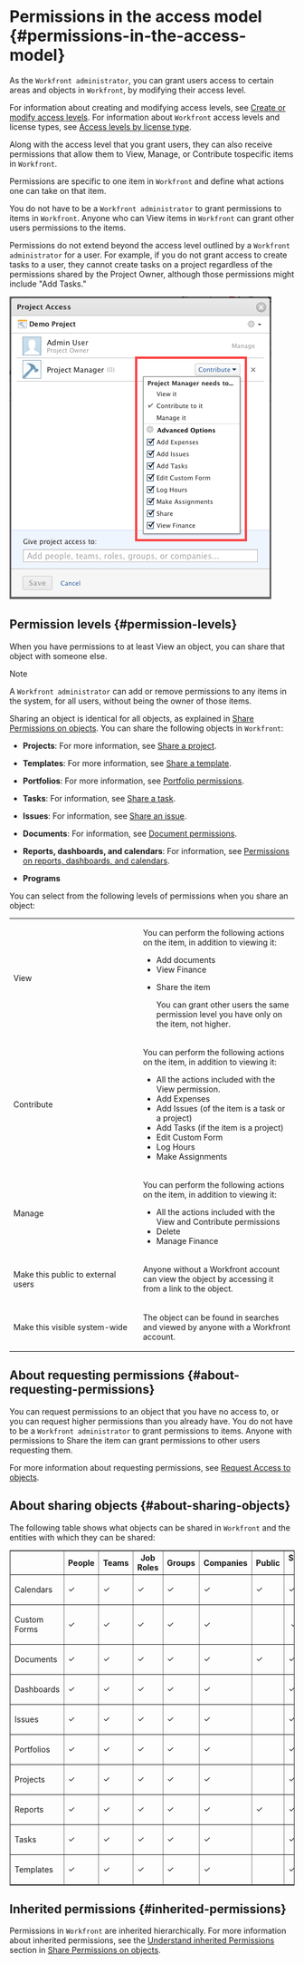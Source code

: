 



# Permissions in the access model {#permissions-in-the-access-model}

As the `Workfront administrator`, you can grant users access to certain areas and objects in `Workfront`, by modifying their access level.


For information about creating and modifying access levels, see [Create or modify access levels](create-modify-access-levels.md). For information about `Workfront` access levels and license types, see [Access levels by license type](access-levels-by-license-type.md).


Along with the access level that you grant users, they can also receive permissions that allow them to View, Manage, or Contribute tospecific items in `Workfront`. 


Permissions are specific to one item in `Workfront` and define what actions one can take on that item.


You do not have to be a `Workfront administrator` to grant permissions to items in `Workfront`. Anyone who can View items in `Workfront` can grant other users permissions to the items.&nbsp;


Permissions do not extend beyond the access level outlined by a `Workfront administrator` for a user. For example, if you&nbsp;do&nbsp;not grant access to create tasks to a user, they cannot create tasks on a project regardless of the permissions shared by the Project Owner, although those permissions might include "Add Tasks."


![](assets/screen-shot-2014-01-20-at-1.10.15-pm.png)




## Permission levels {#permission-levels}

When you have permissions to at least View an object, you can share that object with someone else.


>[!NOTE]
>
>A `Workfront administrator` can add or remove permissions to any items in the system, for all users, without being the owner of those items.


Sharing an object is identical for all objects, as explained in [Share Permissions on objects](sharing-permissions-on-objects.md). You can share the following objects in `Workfront`:



* **Projects**: For more information, see [Share a project](share-a-project.md).

* **Templates**: For more information, see [Share a template](share-a-template.md).

* **Portfolios**: For more information, see [Portfolio permissions](portfolio-permissions.md).

* **Tasks**: For information, see [Share a task](share-a-task.md).

* **Issues**: For information, see [Share an issue](share-an-issue.md).

* **Documents**: For information, see [Document permissions](document-permissions.md).

* **Reports, dashboards, and calendars**: For information, see [Permissions on reports, dashboards, and calendars](permissions-reports-dashboards-calendars.md).

* **Programs** 


You can select from the following levels of permissions when you share an object:

<table style="width: 100%;margin-left: 0;margin-right: auto;mc-table-style: url('../../../Resources/TableStyles/TableStyle-List-options-in-steps.css');" class="TableStyle-TableStyle-List-options-in-steps" cellspacing="0"> 
 <col style="width: 229px;" class="TableStyle-TableStyle-List-options-in-steps-Column-Column1"> 
 <col class="TableStyle-TableStyle-List-options-in-steps-Column-Column2"> 
 <tbody> 
  <tr class="TableStyle-TableStyle-List-options-in-steps-Body-LightGray"> 
   <td class="TableStyle-TableStyle-List-options-in-steps-BodyE-Column1-LightGray">View</td> 
   <td class="TableStyle-TableStyle-List-options-in-steps-BodyD-Column2-LightGray"> <p>You can perform the following actions on the item, in addition to viewing it:</p> 
    <ul> 
     <li value="1">Add documents</li> 
     <li value="2">View Finance</li> 
     <li value="3"> <p>Share the item<br></p> <p>You can grant other users the same permission level you have only on the item, not higher.</p> </li> 
    </ul> </td> 
  </tr> 
  <tr class="TableStyle-TableStyle-List-options-in-steps-Body-MediumGray"> 
   <td class="TableStyle-TableStyle-List-options-in-steps-BodyE-Column1-MediumGray">Contribute</td> 
   <td class="TableStyle-TableStyle-List-options-in-steps-BodyD-Column2-MediumGray"> <p>You can perform the following actions on the item, in addition to viewing it:</p> 
    <ul> 
     <li value="1">All the actions included with the View permission.</li> 
     <li value="2">Add Expenses</li> 
     <li value="3">Add Issues (of the item is a task or a project)</li> 
     <li value="4">Add Tasks (if the item is a project)</li> 
     <li value="5">Edit Custom Form</li> 
     <li value="6">Log Hours</li> 
     <li value="7">Make Assignments</li> 
    </ul> </td> 
  </tr> 
  <tr class="TableStyle-TableStyle-List-options-in-steps-Body-LightGray"> 
   <td class="TableStyle-TableStyle-List-options-in-steps-BodyE-Column1-LightGray">Manage</td> 
   <td class="TableStyle-TableStyle-List-options-in-steps-BodyD-Column2-LightGray"> <p>You can perform the following actions on the item, in addition to viewing it:</p> 
    <ul> 
     <li value="1">All the actions included with the View and Contribute permissions</li> 
     <li value="2">Delete</li> 
     <li value="3">Manage Finance</li> 
    </ul> </td> 
  </tr> 
  <tr class="TableStyle-TableStyle-List-options-in-steps-Body-MediumGray"> 
   <td class="TableStyle-TableStyle-List-options-in-steps-BodyE-Column1-MediumGray">Make this public to external users</td> 
   <td class="TableStyle-TableStyle-List-options-in-steps-BodyD-Column2-MediumGray"> <p>Anyone without a Workfront account can view the object by accessing it from a link to the object.</p> </td> 
  </tr> 
  <tr class="TableStyle-TableStyle-List-options-in-steps-Body-LightGray"> 
   <td class="TableStyle-TableStyle-List-options-in-steps-BodyB-Column1-LightGray">Make this visible system-wide</td> 
   <td class="TableStyle-TableStyle-List-options-in-steps-BodyA-Column2-LightGray"> <p>The object can be found in searches and viewed by anyone with a Workfront account.</p> </td> 
  </tr> 
 </tbody> 
</table>



## About requesting permissions {#about-requesting-permissions}

You can request permissions to an object that you have no access to, or you can request higher permissions than you already have. You do not have to be a `Workfront administrator` to grant permissions to items. Anyone with permissions to Share the item can grant permissions to other users requesting them.


For more information about requesting permissions, see [Request Access to objects](request-access.md).


## About sharing objects {#about-sharing-objects}

The following table shows what objects can be shared in `Workfront` and the entities with which they can be shared:&nbsp; 

<table border="1" cellpadding="1" style="margin-left: 0;margin-right: auto;width: 100%;mc-table-style: url('../../../Resources/TableStyles/TableStyle-HeaderRow.css');" class="TableStyle-TableStyle-HeaderRow" cellspacing="0"> 
 <col style="width: 150px;" class="TableStyle-TableStyle-HeaderRow-Column-Column1"> 
 <col style="width: 150px;" class="TableStyle-TableStyle-HeaderRow-Column-Column1"> 
 <col style="width: 150px;" class="TableStyle-TableStyle-HeaderRow-Column-Column1"> 
 <col style="width: 150px;" class="TableStyle-TableStyle-HeaderRow-Column-Column1"> 
 <col style="width: 150px;" class="TableStyle-TableStyle-HeaderRow-Column-Column1"> 
 <col style="width: 150px;" class="TableStyle-TableStyle-HeaderRow-Column-Column1"> 
 <col style="width: 150px;" class="TableStyle-TableStyle-HeaderRow-Column-Column1"> 
 <col style="width: 150px;" class="TableStyle-TableStyle-HeaderRow-Column-Column1"> 
 <thead> 
  <tr class="TableStyle-TableStyle-HeaderRow-Head-Header1"> 
   <th class="TableStyle-TableStyle-HeaderRow-HeadE-Column1-Header1">&nbsp;</th> 
   <th class="TableStyle-TableStyle-HeaderRow-HeadE-Column1-Header1">People</th> 
   <th class="TableStyle-TableStyle-HeaderRow-HeadE-Column1-Header1">Teams</th> 
   <th class="TableStyle-TableStyle-HeaderRow-HeadE-Column1-Header1">Job Roles</th> 
   <th class="TableStyle-TableStyle-HeaderRow-HeadE-Column1-Header1">Groups</th> 
   <th class="TableStyle-TableStyle-HeaderRow-HeadE-Column1-Header1">Companies</th> 
   <th class="TableStyle-TableStyle-HeaderRow-HeadE-Column1-Header1">Public</th> 
   <th class="TableStyle-TableStyle-HeaderRow-HeadD-Column1-Header1">System-Wide</th> 
  </tr> 
 </thead> 
 <tbody> 
  <tr class="TableStyle-TableStyle-HeaderRow-Body-LightGray"> 
   <th scope="row" style="text-align: left;font-weight: normal;" class="TableStyle-TableStyle-HeaderRow-BodyE-Column1-LightGray"> <p>Calendars</p> </th> 
   <td style="text-align: left;font-weight: normal;" class="TableStyle-TableStyle-HeaderRow-BodyE-Column1-LightGray">✓</td> 
   <td style="text-align: left;font-weight: normal;" class="TableStyle-TableStyle-HeaderRow-BodyE-Column1-LightGray"> <p>✓</p> </td> 
   <td style="text-align: left;font-weight: normal;" class="TableStyle-TableStyle-HeaderRow-BodyE-Column1-LightGray"> <p>✓</p> </td> 
   <td style="text-align: left;font-weight: normal;" class="TableStyle-TableStyle-HeaderRow-BodyE-Column1-LightGray"> <p>✓</p> </td> 
   <td style="text-align: left;font-weight: normal;" class="TableStyle-TableStyle-HeaderRow-BodyE-Column1-LightGray"> <p>✓</p> </td> 
   <td style="text-align: left;font-weight: normal;" class="TableStyle-TableStyle-HeaderRow-BodyE-Column1-LightGray"> <p>✓</p> </td> 
   <td style="text-align: left;font-weight: normal;" class="TableStyle-TableStyle-HeaderRow-BodyD-Column1-LightGray"> <p>✓</p> </td> 
  </tr> 
  <tr class="TableStyle-TableStyle-HeaderRow-Body-MediumGray"> 
   <th scope="row" style="text-align: left;font-weight: normal;" class="TableStyle-TableStyle-HeaderRow-BodyE-Column1-MediumGray"> <p>Custom Forms</p> </th> 
   <td style="text-align: left;font-weight: normal;" class="TableStyle-TableStyle-HeaderRow-BodyE-Column1-MediumGray"> <p>✓</p> </td> 
   <td style="text-align: left;font-weight: normal;" class="TableStyle-TableStyle-HeaderRow-BodyE-Column1-MediumGray"> <p>✓&nbsp;</p> </td> 
   <td style="text-align: left;font-weight: normal;" class="TableStyle-TableStyle-HeaderRow-BodyE-Column1-MediumGray"> <p>✓&nbsp;</p> </td> 
   <td style="text-align: left;font-weight: normal;" class="TableStyle-TableStyle-HeaderRow-BodyE-Column1-MediumGray"> <p>✓</p> </td> 
   <td style="text-align: left;font-weight: normal;" class="TableStyle-TableStyle-HeaderRow-BodyE-Column1-MediumGray"> <p>✓&nbsp;</p> </td> 
   <td style="text-align: left;font-weight: normal;" class="TableStyle-TableStyle-HeaderRow-BodyE-Column1-MediumGray"> <p>&nbsp;</p> </td> 
   <td style="text-align: left;font-weight: normal;" class="TableStyle-TableStyle-HeaderRow-BodyD-Column1-MediumGray"> <p>&nbsp;✓</p> </td> 
  </tr> 
  <tr class="TableStyle-TableStyle-HeaderRow-Body-LightGray"> 
   <th scope="row" style="text-align: left;font-weight: normal;" class="TableStyle-TableStyle-HeaderRow-BodyE-Column1-LightGray"> <p>Documents</p> </th> 
   <td style="text-align: left;font-weight: normal;" class="TableStyle-TableStyle-HeaderRow-BodyE-Column1-LightGray"> <p>✓</p> </td> 
   <td style="text-align: left;font-weight: normal;" class="TableStyle-TableStyle-HeaderRow-BodyE-Column1-LightGray"> <p>✓</p> </td> 
   <td style="text-align: left;font-weight: normal;" class="TableStyle-TableStyle-HeaderRow-BodyE-Column1-LightGray"> <p>✓</p> </td> 
   <td style="text-align: left;font-weight: normal;" class="TableStyle-TableStyle-HeaderRow-BodyE-Column1-LightGray"> <p>✓</p> </td> 
   <td style="text-align: left;font-weight: normal;" class="TableStyle-TableStyle-HeaderRow-BodyE-Column1-LightGray"> <p>✓</p> </td> 
   <td style="text-align: left;font-weight: normal;" class="TableStyle-TableStyle-HeaderRow-BodyE-Column1-LightGray"> <p>✓</p> </td> 
   <td style="text-align: left;font-weight: normal;" class="TableStyle-TableStyle-HeaderRow-BodyD-Column1-LightGray"> <p>✓</p> </td> 
  </tr> 
  <tr class="TableStyle-TableStyle-HeaderRow-Body-MediumGray"> 
   <th scope="row" style="text-align: left;font-weight: normal;" class="TableStyle-TableStyle-HeaderRow-BodyE-Column1-MediumGray"> <p>Dashboards</p> </th> 
   <td style="text-align: left;font-weight: normal;" class="TableStyle-TableStyle-HeaderRow-BodyE-Column1-MediumGray"> <p>✓</p> </td> 
   <td style="text-align: left;font-weight: normal;" class="TableStyle-TableStyle-HeaderRow-BodyE-Column1-MediumGray"> <p>✓</p> </td> 
   <td style="text-align: left;font-weight: normal;" class="TableStyle-TableStyle-HeaderRow-BodyE-Column1-MediumGray"> <p>✓</p> </td> 
   <td style="text-align: left;font-weight: normal;" class="TableStyle-TableStyle-HeaderRow-BodyE-Column1-MediumGray"> <p>✓</p> </td> 
   <td style="text-align: left;font-weight: normal;" class="TableStyle-TableStyle-HeaderRow-BodyE-Column1-MediumGray"> <p>✓</p> </td> 
   <td style="text-align: left;font-weight: normal;" class="TableStyle-TableStyle-HeaderRow-BodyE-Column1-MediumGray">&nbsp;</td> 
   <td style="text-align: left;font-weight: normal;" class="TableStyle-TableStyle-HeaderRow-BodyD-Column1-MediumGray"> <p>✓</p> </td> 
  </tr> 
  <tr class="TableStyle-TableStyle-HeaderRow-Body-LightGray"> 
   <th scope="row" style="text-align: left;font-weight: normal;" class="TableStyle-TableStyle-HeaderRow-BodyE-Column1-LightGray"> <p>Issues</p> </th> 
   <td style="text-align: left;font-weight: normal;" class="TableStyle-TableStyle-HeaderRow-BodyE-Column1-LightGray"> <p>✓</p> </td> 
   <td style="text-align: left;font-weight: normal;" class="TableStyle-TableStyle-HeaderRow-BodyE-Column1-LightGray"> <p>✓</p> </td> 
   <td style="text-align: left;font-weight: normal;" class="TableStyle-TableStyle-HeaderRow-BodyE-Column1-LightGray"> <p>✓</p> </td> 
   <td style="text-align: left;font-weight: normal;" class="TableStyle-TableStyle-HeaderRow-BodyE-Column1-LightGray"> <p>✓</p> </td> 
   <td style="text-align: left;font-weight: normal;" class="TableStyle-TableStyle-HeaderRow-BodyE-Column1-LightGray"> <p>✓</p> </td> 
   <td style="text-align: left;font-weight: normal;" class="TableStyle-TableStyle-HeaderRow-BodyE-Column1-LightGray"> <p>&nbsp;</p> </td> 
   <td style="text-align: left;font-weight: normal;" class="TableStyle-TableStyle-HeaderRow-BodyD-Column1-LightGray"> <p>✓</p> </td> 
  </tr> 
  <tr class="TableStyle-TableStyle-HeaderRow-Body-MediumGray"> 
   <th scope="row" style="text-align: left;font-weight: normal;" class="TableStyle-TableStyle-HeaderRow-BodyE-Column1-MediumGray"> <p>Portfolios</p> </th> 
   <td style="text-align: left;font-weight: normal;" class="TableStyle-TableStyle-HeaderRow-BodyE-Column1-MediumGray"> <p>✓</p> </td> 
   <td style="text-align: left;font-weight: normal;" class="TableStyle-TableStyle-HeaderRow-BodyE-Column1-MediumGray"> <p>✓</p> </td> 
   <td style="text-align: left;font-weight: normal;" class="TableStyle-TableStyle-HeaderRow-BodyE-Column1-MediumGray"> <p>✓</p> </td> 
   <td style="text-align: left;font-weight: normal;" class="TableStyle-TableStyle-HeaderRow-BodyE-Column1-MediumGray"> <p>✓</p> </td> 
   <td style="text-align: left;font-weight: normal;" class="TableStyle-TableStyle-HeaderRow-BodyE-Column1-MediumGray"> <p>✓</p> </td> 
   <td style="text-align: left;font-weight: normal;" class="TableStyle-TableStyle-HeaderRow-BodyE-Column1-MediumGray"> <p>&nbsp;</p> </td> 
   <td style="text-align: left;font-weight: normal;" class="TableStyle-TableStyle-HeaderRow-BodyD-Column1-MediumGray"> <p>✓</p> </td> 
  </tr> 
  <tr class="TableStyle-TableStyle-HeaderRow-Body-LightGray"> 
   <th scope="row" style="text-align: left;font-weight: normal;" class="TableStyle-TableStyle-HeaderRow-BodyE-Column1-LightGray"> <p>Projects</p> </th> 
   <td style="text-align: left;font-weight: normal;" class="TableStyle-TableStyle-HeaderRow-BodyE-Column1-LightGray"> <p>✓</p> </td> 
   <td style="text-align: left;font-weight: normal;" class="TableStyle-TableStyle-HeaderRow-BodyE-Column1-LightGray"> <p>✓</p> </td> 
   <td style="text-align: left;font-weight: normal;" class="TableStyle-TableStyle-HeaderRow-BodyE-Column1-LightGray"> <p>✓</p> </td> 
   <td style="text-align: left;font-weight: normal;" class="TableStyle-TableStyle-HeaderRow-BodyE-Column1-LightGray"> <p>✓</p> </td> 
   <td style="text-align: left;font-weight: normal;" class="TableStyle-TableStyle-HeaderRow-BodyE-Column1-LightGray"> <p>✓</p> </td> 
   <td style="text-align: left;font-weight: normal;" class="TableStyle-TableStyle-HeaderRow-BodyE-Column1-LightGray"> <p>&nbsp;</p> </td> 
   <td style="text-align: left;font-weight: normal;" class="TableStyle-TableStyle-HeaderRow-BodyD-Column1-LightGray"> <p>✓</p> </td> 
  </tr> 
  <tr class="TableStyle-TableStyle-HeaderRow-Body-MediumGray"> 
   <th scope="row" style="text-align: left;font-weight: normal;" class="TableStyle-TableStyle-HeaderRow-BodyE-Column1-MediumGray"> <p>Reports</p> </th> 
   <td style="text-align: left;font-weight: normal;" class="TableStyle-TableStyle-HeaderRow-BodyE-Column1-MediumGray"> <p>✓</p> </td> 
   <td style="text-align: left;font-weight: normal;" class="TableStyle-TableStyle-HeaderRow-BodyE-Column1-MediumGray"> <p>✓</p> </td> 
   <td style="text-align: left;font-weight: normal;" class="TableStyle-TableStyle-HeaderRow-BodyE-Column1-MediumGray"> <p>✓</p> </td> 
   <td style="text-align: left;font-weight: normal;" class="TableStyle-TableStyle-HeaderRow-BodyE-Column1-MediumGray"> <p>✓</p> </td> 
   <td style="text-align: left;font-weight: normal;" class="TableStyle-TableStyle-HeaderRow-BodyE-Column1-MediumGray"> <p>✓</p> </td> 
   <td style="text-align: left;font-weight: normal;" class="TableStyle-TableStyle-HeaderRow-BodyE-Column1-MediumGray"> <p>✓</p> </td> 
   <td style="text-align: left;font-weight: normal;" class="TableStyle-TableStyle-HeaderRow-BodyD-Column1-MediumGray"> <p>✓</p> </td> 
  </tr> 
  <tr class="TableStyle-TableStyle-HeaderRow-Body-LightGray"> 
   <th scope="row" style="text-align: left;font-weight: normal;" class="TableStyle-TableStyle-HeaderRow-BodyE-Column1-LightGray"> <p>Tasks</p> </th> 
   <td style="text-align: left;font-weight: normal;" class="TableStyle-TableStyle-HeaderRow-BodyE-Column1-LightGray"> <p>✓</p> </td> 
   <td style="text-align: left;font-weight: normal;" class="TableStyle-TableStyle-HeaderRow-BodyE-Column1-LightGray"> <p>✓</p> </td> 
   <td style="text-align: left;font-weight: normal;" class="TableStyle-TableStyle-HeaderRow-BodyE-Column1-LightGray"> <p>✓</p> </td> 
   <td style="text-align: left;font-weight: normal;" class="TableStyle-TableStyle-HeaderRow-BodyE-Column1-LightGray"> <p>✓</p> </td> 
   <td style="text-align: left;font-weight: normal;" class="TableStyle-TableStyle-HeaderRow-BodyE-Column1-LightGray"> <p>✓</p> </td> 
   <td style="text-align: left;font-weight: normal;" class="TableStyle-TableStyle-HeaderRow-BodyE-Column1-LightGray"> <p>&nbsp;</p> </td> 
   <td style="text-align: left;font-weight: normal;" class="TableStyle-TableStyle-HeaderRow-BodyD-Column1-LightGray"> <p>✓</p> </td> 
  </tr> 
  <tr class="TableStyle-TableStyle-HeaderRow-Body-MediumGray"> 
   <th scope="row" style="text-align: left;font-weight: normal;" class="TableStyle-TableStyle-HeaderRow-BodyB-Column1-MediumGray"> <p class="wysiwyg-text-align-left">Templates</p> </th> 
   <td style="text-align: left;font-weight: normal;" class="TableStyle-TableStyle-HeaderRow-BodyB-Column1-MediumGray"> <p>✓</p> </td> 
   <td style="text-align: left;font-weight: normal;" class="TableStyle-TableStyle-HeaderRow-BodyB-Column1-MediumGray"> <p>✓</p> </td> 
   <td style="text-align: left;font-weight: normal;" class="TableStyle-TableStyle-HeaderRow-BodyB-Column1-MediumGray"> <p>✓</p> </td> 
   <td style="text-align: left;font-weight: normal;" class="TableStyle-TableStyle-HeaderRow-BodyB-Column1-MediumGray"> <p>✓</p> </td> 
   <td style="text-align: left;font-weight: normal;" class="TableStyle-TableStyle-HeaderRow-BodyB-Column1-MediumGray"> <p>✓</p> </td> 
   <td style="text-align: left;font-weight: normal;" class="TableStyle-TableStyle-HeaderRow-BodyB-Column1-MediumGray"> <p>&nbsp;</p> </td> 
   <td style="text-align: left;font-weight: normal;" class="TableStyle-TableStyle-HeaderRow-BodyA-Column1-MediumGray"> <p class="wysiwyg-text-align-center">✓</p> </td> 
  </tr> 
 </tbody> 
</table>



## Inherited permissions {#inherited-permissions}

Permissions in `Workfront` are inherited hierarchically. For more information about inherited permissions, see the [Understand inherited Permissions](sharing-permissions-on-objects.md#understanding-inherited-permissions) section in [Share Permissions on objects](sharing-permissions-on-objects.md).  